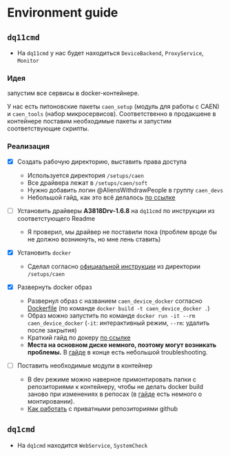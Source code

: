 # Environment guide

## `dq11cmd`
* На `dq11cmd` у нас будет находиться `DeviceBackend`, `ProxyService`, `Monitor`

### Идея 
запустим все сервисы в docker-контейнере.

У нас есть питоновские пакеты `caen_setup` (модуль для работы с CAEN) и `caen_tools` (набор микросервисов).
Соответственно в продакшене в контейнере поставим необходимые пакеты и запустим соответствующие скрипты.

### Реализация
- [x] Создать рабочую директорию, выставить права доступа
  * Используется директория `/setups/caen`
  * Все драйвера лежат в `/setups/caen/soft`
  * Нужно добавить логин @AliensWithdrawPeople в группу `caen_devs`
  * Небольшой гайд, как это всё делалось [по ссылке](guides/group_policies.md)
- [ ] Установить драйверы **A3818Drv-1.6.8**  на `dq11cmd` по инструкции из соответстующего Readme
  * Я проверил, мы драйвер не поставили пока (проблем вроде бы не должно возникнуть, но мне лень ставить)
- [x] Установить `docker`
  * Сделал согласно [официальной инструкции](https://docs.docker.com/engine/install/centos/) из директории `/setups/caen`

- [x] Развернуть docker образ
  * Развернул образ с названием `caen_device_docker` согласно [Dockerfile](dq11/Dockerfile) (по команде `docker build -t caen_device_docker .`)
  * Образ можно запустить по команде `docker run -it --rm caen_device_docker` (`-it`: интерактивный режим, `--rm`: удалить после закрытия)
  * Краткий гайд по докеру [по ссылке](guides/docker_starting.md)
  * **Места на основном диске немного, поэтому могут возникать проблемы.**
  В [гайде](guides/docker_starting.md) в конце есть небольшой troubleshooting.

- [ ] Поставить необходимые модули в контейнер
  * В dev режиме можно наверное примонтировать папки с репозиториями к контейнеру, чтобы не делать docker build заново при изменениях в репосах (в [гайде](guides/docker_starting.md) есть немного о монтировании).
  * [Как работать](guides/private_github.md) с приватными репозиториями github

## `dq1cmd`
* На `dq1cmd` находится `WebService`, `SystemCheck`